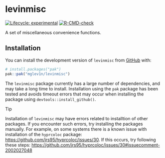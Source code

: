 
# levinmisc

<!-- badges: start -->
[![Lifecycle: experimental](https://img.shields.io/badge/lifecycle-experimental-orange.svg)](https://lifecycle.r-lib.org/articles/stages.html#experimental)
[![R-CMD-check](https://github.com/mglev1n/levinmisc/actions/workflows/R-CMD-check.yaml/badge.svg)](https://github.com/mglev1n/levinmisc/actions/workflows/R-CMD-check.yaml)
<!-- badges: end -->

A set of miscellaneous convenience functions.

## Installation

You can install the development version of `levinmisc` from [GitHub](https://github.com/) with:

``` r
# install.packages("pak")
pak::pak("mglev1n/levinmisc")
```

The `levinmisc` package currently has a large number of dependencies, and may take a long time to install. Installation using the `pak` package has been tested and avoids timeout errors that may occur when installing the package using `devtools::install_github()`.

> [!TIP]
> Installation of `levinmisc` may have errors related to installtion of other packages. If you encounter such errors, try installing the packages manually. For example, on some systems there is a known issue with installation of the `hyprcoloc` package: https://github.com/jrs95/hyprcoloc/issues/30. If this occurs, try following these steps: https://github.com/jrs95/hyprcoloc/issues/30#issuecomment-2002027048
